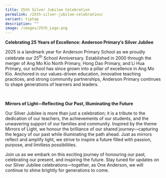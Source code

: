 ```yaml
---
title: 25th Silver Jubilee Celebration
permalink: /25th-silver-jubilee-celebration/
variant: tiptap
description: ""
image: /images/25th_Logo.png
---
```

<p><strong>Celebrating 25 Years of Excellence: Anderson Primary’s Silver Jubilee&nbsp;</strong>
</p>
<p>2025 is a landmark year for Anderson Primary School as we proudly celebrate
our 25<sup>th</sup> School Anniversary. Established in 2000 through the
merger of Ang Mo Kio North Primary, Hong Dao Primary, and Li Hua Primary,
our school has since grown into a pillar of excellence in Ang Mo Kio. Anchored
in our values-driven education, innovative teaching practices, and strong
community partnerships, Anderson Primary continues to shape generations
of learners and leaders.&nbsp;</p>
<p>&nbsp;</p>
<p><strong>Mirrors of Light—Reflecting Our Past, Illuminating the Future</strong>
</p>
<p>Our Silver Jubilee is more than just a celebration; it is a tribute to
the dedication of our teachers, the achievements of our students, and the
unwavering support of our families and community. Inspired by the theme
Mirrors of Light, we honour the brilliance of our shared journey—capturing
the legacy of our past while illuminating the path ahead. Just as mirrors
reflect and amplify light, we strive to inspire a future filled with passion,
purpose, and limitless possibilities.&nbsp;</p>
<p>Join us as we embark on this exciting journey of honouring our past, celebrating
our present, and inspiring the future. Stay tuned for updates on our Silver
Jubilee celebrations—together, as One Anderson, we will continue to shine
brightly for generations to come.&nbsp;
<br>
</p>
<p></p>